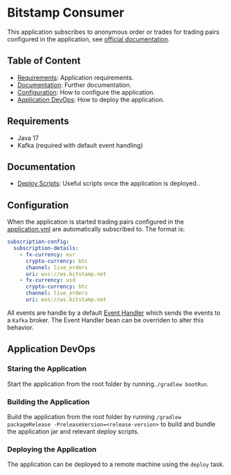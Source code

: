 # Bitstamp Consumer

This application subscribes to anonymous order or trades for trading pairs configured in the application,
see [official documentation](https://www.bitstamp.net/websocket/v2/).

## Table of Content

* [Requirements](#requirements): Application requirements.
* [Documentation](#documentation): Further documentation.
* [Configuration](#configuration): How to configure the application.
* [Application DevOps](#application-devops): How to deploy the application.

## Requirements

* Java 17
* Kafka (required with default event handling)

## Documentation

* [Deploy Scripts](docs/deploy-scripts.md): Useful scripts once the application is deployed..

## Configuration

When the application is started trading pairs configured in
the [application.yml](bitstamp-consumer-server/src/main/resources/application.yml) are automatically subscribed to. The
format is:

```yml
subscription-config:
  subscription-details:
    - fx-currency: eur
      crypto-currency: btc
      channel: live_orders
      uri: wss://ws.bitstamp.net
    - fx-currency: usd
      crypto-currency: btc
      channel: live_orders
      uri: wss://ws.bitstamp.net

```

All events are handle by a
default [Event Handler](bitstamp-consumer-server/src/main/java/com/herron/bitstamp/consumer/server/eventhandler/DefaultEventHandler.java)
which sends the events to a `Kafka` broker. The Event Handler bean
can be overriden to alter this behavior.

## Application DevOps

### Staring the Application

Start the application from the root folder by running`./gradlew bootRun`.

### Building the Application

Build the application from the root folder by running `/gradlew packageRelease -PreleaseVersion=<release-version>` to
build and bundle the application jar and relevant deploy
scripts.

### Deploying the Application

The application can be deployed to a remote machine using the `deploy` task.
